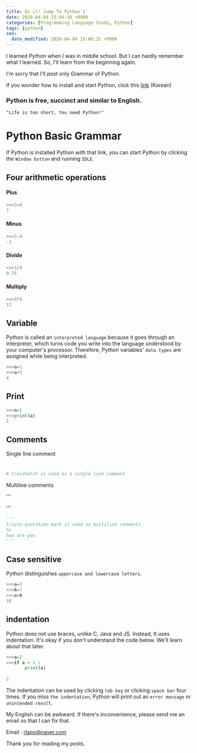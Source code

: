 ```yaml
---
title: Do it! Jump To Python 1
date: 2020-04-04 15:04:30 +0900
categories: [Programming Language Study, Python]
tags: [python]
seo:
  date_modified: 2020-04-04 15:06:31 +0900
---
```


I learned Python when I was in middle school. 
But I can hardly remember what I learned. 
So, I'll learn from the beginning again.

I'm sorry that I'll post only Grammar of Python. 

If you wonder how to install and start Python, click this [link](https://wikidocs.net/8) (Korean)


<h3 data-toc-skip>Python is free, succinct and similar to English.</h3>

`"Life is too short, You need Python!"`




# Python Basic Grammar

If Python is installed Python with that link, you can start Python by clicking the `Window button` and running `IDLE`.

## Four arithmetic operations


#### Plus

```python
>>>3+4
7
```

#### Minus

```python
>>>3-4
-1
```

#### Divide

```python
>>>3/4
0.75
```

#### Multiply

```python
>>>3*4
12
```



## Variable

Python is called an `interpreted language` because it goes through an interpreter, which turns code you write into the language understood by your computer's processor. Therefore, Python variables' `data types` are assigned while being interpreted.

```python
>>>a=1
>>>a+3
4
```



## Print

```python
>>>a=1
>>>print(a)
1
```



## Comments

Single line comment

#

```python
# Crosshatch is used as a single line comment
```

Multiline comments

'''

'''

```python
'''
triple-quotation mark is used as multiline comments
hi
how are you
'''
```



## Case sensitive

Python distinguishes `uppercase and lowercase letters`.

```python
>>>a=3
>>>A=7
>>>a+A
10
```



## indentation

Python does not use braces, unlike C, Java and JS. Instead, It uses indentation. It's okay if you don't understand the code below. We'll learn about that later.

```python
>>>a=2
>>>if a > 1 :
       print(a)
       
2
```       

The indentation can be used by clicking `tab key` or clicking `space bar` four times.
If you miss `the indentation`, Python will print out an `error message` or `unintended result`.



My English can be awkward. If there's inconvenience, please send me an email so that I can fix that. 

Email : rlapo@naver.com

Thank you for reading my posts.
